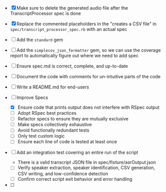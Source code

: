 - [x] Make sure to delete the generated audio file after the TranscriptProcessor spec is done

- [x] Replace the commented placeholders in the "creates a CSV file" in `spec/transcript_processor_spec.rb` with an actual spec

- [ ] Add the `standard` gem

- [ ] Add the `simplecov_json_formatter` gem, so we can use the coverage report to automatically figure out where we need to add spec

- [ ] Ensure spec.md is correct, complete, and up-to-date

- [ ] Document the code with comments for un-intuitive parts of the code

- [ ] Write a README.md for end-users

- [ ] Improve Specs
  - [x] Ensure code that prints output does not interfere with RSpec output
  - [ ] Adopt RSpec best practices
  - [ ] Refactor specs to ensure they are mutually exclusive
  - [ ] Make specs collectively exhaustive
  - [ ] Avoid functionally redundant tests
  - [ ] Only test custom logic
  - [ ] Ensure each line of code is tested at least once

- [ ] Add an integration test covering an entire run of the script
  - There is a valid transcript JSON file in spec/fixture/asrOutput.json
  - [ ] Verify speaker extraction, speaker identification, CSV generation, CSV writing, and low-confidence detection
  - [ ] Confirm correct script exit behavior and error handling

- [ ] 
